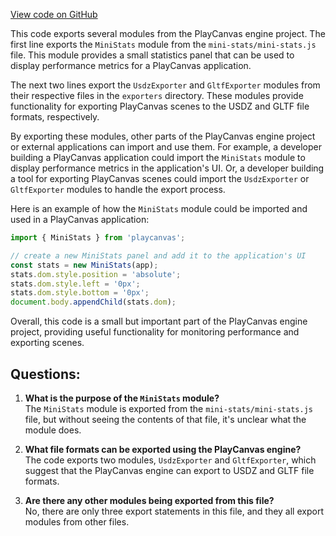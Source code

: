 [View code on GitHub](https://github.com/playcanvas/engine/extras/index.js)

This code exports several modules from the PlayCanvas engine project. The first line exports the `MiniStats` module from the `mini-stats/mini-stats.js` file. This module provides a small statistics panel that can be used to display performance metrics for a PlayCanvas application. 

The next two lines export the `UsdzExporter` and `GltfExporter` modules from their respective files in the `exporters` directory. These modules provide functionality for exporting PlayCanvas scenes to the USDZ and GLTF file formats, respectively. 

By exporting these modules, other parts of the PlayCanvas engine project or external applications can import and use them. For example, a developer building a PlayCanvas application could import the `MiniStats` module to display performance metrics in the application's UI. Or, a developer building a tool for exporting PlayCanvas scenes could import the `UsdzExporter` or `GltfExporter` modules to handle the export process. 

Here is an example of how the `MiniStats` module could be imported and used in a PlayCanvas application:

```javascript
import { MiniStats } from 'playcanvas';

// create a new MiniStats panel and add it to the application's UI
const stats = new MiniStats(app);
stats.dom.style.position = 'absolute';
stats.dom.style.left = '0px';
stats.dom.style.bottom = '0px';
document.body.appendChild(stats.dom);
```

Overall, this code is a small but important part of the PlayCanvas engine project, providing useful functionality for monitoring performance and exporting scenes.
## Questions: 
 1. **What is the purpose of the `MiniStats` module?**  
The `MiniStats` module is exported from the `mini-stats/mini-stats.js` file, but without seeing the contents of that file, it's unclear what the module does.

2. **What file formats can be exported using the PlayCanvas engine?**  
The code exports two modules, `UsdzExporter` and `GltfExporter`, which suggest that the PlayCanvas engine can export to USDZ and GLTF file formats.

3. **Are there any other modules being exported from this file?**  
No, there are only three export statements in this file, and they all export modules from other files.